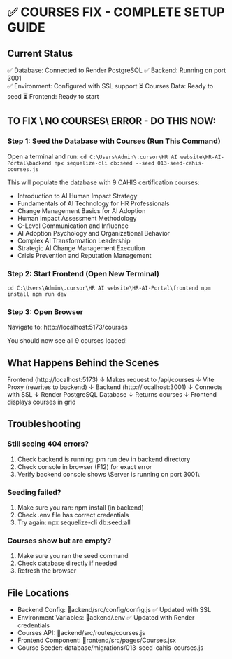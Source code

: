 ﻿# ✅ COURSES FIX - COMPLETE SETUP GUIDE

## Current Status
✅ Database: Connected to Render PostgreSQL
✅ Backend: Running on port 3001  
✅ Environment: Configured with SSL support
⏳ Courses Data: Ready to seed
⏳ Frontend: Ready to start

## TO FIX \ NO COURSES\ ERROR - DO THIS NOW:

### Step 1: Seed the Database with Courses (Run This Command)
Open a terminal and run:
`
cd C:\Users\Admin\.cursor\HR AI website\HR-AI-Portal\backend
npx sequelize-cli db:seed --seed 013-seed-cahis-courses.js
`

This will populate the database with 9 CAHIS certification courses:
- Introduction to AI Human Impact Strategy
- Fundamentals of AI Technology for HR Professionals
- Change Management Basics for AI Adoption
- Human Impact Assessment Methodology
- C-Level Communication and Influence
- AI Adoption Psychology and Organizational Behavior
- Complex AI Transformation Leadership
- Strategic AI Change Management Execution
- Crisis Prevention and Reputation Management

### Step 2: Start Frontend (Open New Terminal)
`
cd C:\Users\Admin\.cursor\HR AI website\HR-AI-Portal\frontend
npm install
npm run dev
`

### Step 3: Open Browser
Navigate to: http://localhost:5173/courses

You should now see all 9 courses loaded!

## What Happens Behind the Scenes

Frontend (http://localhost:5173)
    ↓ Makes request to /api/courses
    ↓
Vite Proxy (rewrites to backend)
    ↓
Backend (http://localhost:3001)
    ↓ Connects with SSL
    ↓
Render PostgreSQL Database
    ↓ Returns courses
    ↓
Frontend displays courses in grid

## Troubleshooting

### Still seeing 404 errors?
1. Check backend is running: 
pm run dev in backend directory
2. Check console in browser (F12) for exact error
3. Verify backend console shows \Server is running on port 3001\

### Seeding failed?
1. Make sure you ran: npm install (in backend)
2. Check .env file has correct credentials
3. Try again: npx sequelize-cli db:seed:all

### Courses show but are empty?
1. Make sure you ran the seed command
2. Check database directly if needed
3. Refresh the browser

## File Locations
- Backend Config: ackend/src/config/config.js ✅ Updated with SSL
- Environment Variables: ackend/.env ✅ Updated with Render credentials
- Courses API: ackend/src/routes/courses.js
- Frontend Component: rontend/src/pages/Courses.jsx
- Course Seeder: database/migrations/013-seed-cahis-courses.js
